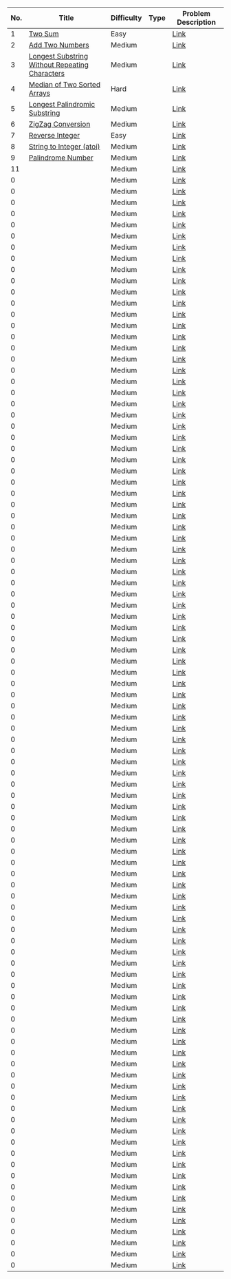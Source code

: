 No.          | Title        | Difficulty  | Type | Problem Description |
------------ | ------------ | ----------- | ---- | ------------------- |
1 | [Two Sum](https://github.com/fenix0111/Algorithm/tree/master/Leetcode/001.%20Two%20Sum) | Easy | | [Link](https://leetcode.com/problems/two-sum/description/)
2 | [Add Two Numbers](https://github.com/fenix0111/Algorithm/tree/master/Leetcode/002.%20Add%20Two%20Numbers) | Medium | | [Link](https://leetcode.com/problems/add-two-numbers/description/)
3 | [Longest Substring Without Repeating Characters](https://github.com/fenix0111/Algorithm/tree/master/Leetcode/003.%20Longest%20Substring%20Without%20Repeating%20Characters) | Medium | |  [Link](https://leetcode.com/problems/longest-substring-without-repeating-characters/description/)
 4 | [Median of Two Sorted Arrays](https://github.com/fenix0111/Algorithm/tree/master/Leetcode/004.%20Median%20of%20Two%20Sorted%20Arrays) | Hard | | [Link](https://leetcode.com/problems/median-of-two-sorted-arrays/description/)
 5 | [Longest Palindromic Substring](https://github.com/fenix0111/Algorithm/tree/master/Leetcode/005.%20Longest%20Palindromic%20Substring) | Medium | | [Link](.com/problems/longest-palindromic-substring/description/)
 6 | [ZigZag Conversion](https://github.com/fenix0111/Algorithm/tree/master/Leetcode/006.%20ZigZag%20Conversion) | Medium | | [Link](https://leetcode.com/problems/zigzag-conversion/description/)
 7 | [Reverse Integer](https://github.com/fenix0111/Algorithm/tree/master/Leetcode/007.%20Reverse%20Integer) | Easy | | [Link](https://leetcode.com/problems/reverse-integer/)
 8 | [String to Integer (atoi)](https://github.com/fenix0111/Algorithm/tree/master/Leetcode/008.%20String%20to%20Integer) | Medium | | [Link](https://leetcode.com/problems/string-to-integer-atoi/)
 9 | [Palindrome Number](https://github.com/fenix0111/Algorithm/tree/master/Leetcode/009.%20Palindrome%20Number) | Medium | | [Link](https://leetcode.com/problems/palindrome-number/)
 11 | []() | Medium | | [Link]()
 0 | []() | Medium | | [Link]()
 0 | []() | Medium | | [Link]()
 0 | []() | Medium | | [Link]()
 0 | []() | Medium | | [Link]()
 0 | []() | Medium | | [Link]()
 0 | []() | Medium | | [Link]()
 0 | []() | Medium | | [Link]()
 0 | []() | Medium | | [Link]()
 0 | []() | Medium | | [Link]()
 0 | []() | Medium | | [Link]()
 0 | []() | Medium | | [Link]()
 0 | []() | Medium | | [Link]()
 0 | []() | Medium | | [Link]()
 0 | []() | Medium | | [Link]()
 0 | []() | Medium | | [Link]()
 0 | []() | Medium | | [Link]()
 0 | []() | Medium | | [Link]()
 0 | []() | Medium | | [Link]()
 0 | []() | Medium | | [Link]()
 0 | []() | Medium | | [Link]()
 0 | []() | Medium | | [Link]()
 0 | []() | Medium | | [Link]()
 0 | []() | Medium | | [Link]()
 0 | []() | Medium | | [Link]()
 0 | []() | Medium | | [Link]()
 0 | []() | Medium | | [Link]()
 0 | []() | Medium | | [Link]()
 0 | []() | Medium | | [Link]()
 0 | []() | Medium | | [Link]()
 0 | []() | Medium | | [Link]()
 0 | []() | Medium | | [Link]()
 0 | []() | Medium | | [Link]()
 0 | []() | Medium | | [Link]()
 0 | []() | Medium | | [Link]()
 0 | []() | Medium | | [Link]()
 0 | []() | Medium | | [Link]()
 0 | []() | Medium | | [Link]()
 0 | []() | Medium | | [Link]()
 0 | []() | Medium | | [Link]()
 0 | []() | Medium | | [Link]()
 0 | []() | Medium | | [Link]()
 0 | []() | Medium | | [Link]()
 0 | []() | Medium | | [Link]()
 0 | []() | Medium | | [Link]()
 0 | []() | Medium | | [Link]()
 0 | []() | Medium | | [Link]()
 0 | []() | Medium | | [Link]()
 0 | []() | Medium | | [Link]()
 0 | []() | Medium | | [Link]()
 0 | []() | Medium | | [Link]()
 0 | []() | Medium | | [Link]()
 0 | []() | Medium | | [Link]()
 0 | []() | Medium | | [Link]()
 0 | []() | Medium | | [Link]()
 0 | []() | Medium | | [Link]()
 0 | []() | Medium | | [Link]()
 0 | []() | Medium | | [Link]()
 0 | []() | Medium | | [Link]()
 0 | []() | Medium | | [Link]()
 0 | []() | Medium | | [Link]()
 0 | []() | Medium | | [Link]()
 0 | []() | Medium | | [Link]()
 0 | []() | Medium | | [Link]()
 0 | []() | Medium | | [Link]()
 0 | []() | Medium | | [Link]()
 0 | []() | Medium | | [Link]()
 0 | []() | Medium | | [Link]()
 0 | []() | Medium | | [Link]()
 0 | []() | Medium | | [Link]()
 0 | []() | Medium | | [Link]()
 0 | []() | Medium | | [Link]()
 0 | []() | Medium | | [Link]()
 0 | []() | Medium | | [Link]()
 0 | []() | Medium | | [Link]()
 0 | []() | Medium | | [Link]()
 0 | []() | Medium | | [Link]()
 0 | []() | Medium | | [Link]()
 0 | []() | Medium | | [Link]()
 0 | []() | Medium | | [Link]()
 0 | []() | Medium | | [Link]()
 0 | []() | Medium | | [Link]()
 0 | []() | Medium | | [Link]()
 0 | []() | Medium | | [Link]()
 0 | []() | Medium | | [Link]()
 0 | []() | Medium | | [Link]()
 0 | []() | Medium | | [Link]()
 0 | []() | Medium | | [Link]()
 0 | []() | Medium | | [Link]()
 0 | []() | Medium | | [Link]()
 0 | []() | Medium | | [Link]()
 0 | []() | Medium | | [Link]()
 0 | []() | Medium | | [Link]()
 0 | []() | Medium | | [Link]()
 0 | []() | Medium | | [Link]()
 0 | []() | Medium | | [Link]()
 0 | []() | Medium | | [Link]()
 0 | []() | Medium | | [Link]()
 0 | []() | Medium | | [Link]()
